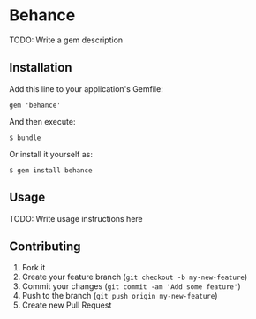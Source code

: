 # Behance

TODO: Write a gem description

## Installation

Add this line to your application's Gemfile:

    gem 'behance'

And then execute:

    $ bundle

Or install it yourself as:

    $ gem install behance

## Usage

TODO: Write usage instructions here

## Contributing

1. Fork it
2. Create your feature branch (`git checkout -b my-new-feature`)
3. Commit your changes (`git commit -am 'Add some feature'`)
4. Push to the branch (`git push origin my-new-feature`)
5. Create new Pull Request
